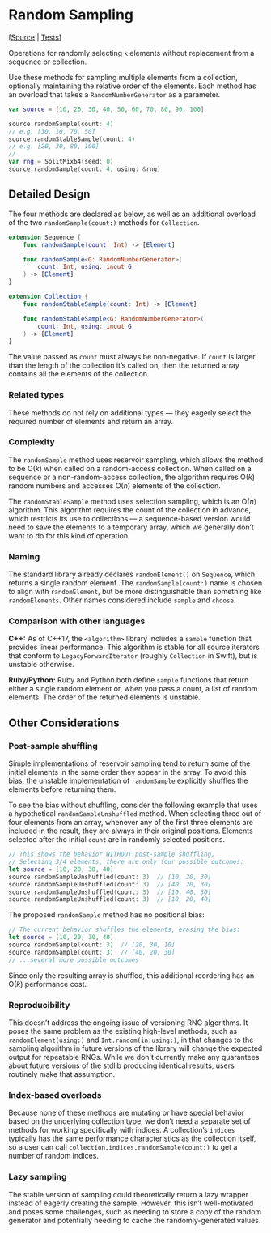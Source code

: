 # Random Sampling

[[Source](https://github.com/apple/swift-algorithms/blob/main/Sources/Algorithms/RandomSample.swift) | 
 [Tests](https://github.com/apple/swift-algorithms/blob/main/Tests/SwiftAlgorithmsTests/RandomSampleTests.swift)]

Operations for randomly selecting `k` elements without replacement from a
sequence or collection.

Use these methods for sampling multiple elements from a collection, optionally
maintaining the relative order of the elements. Each method has an overload that
takes a `RandomNumberGenerator` as a parameter.

```swift
var source = [10, 20, 30, 40, 50, 60, 70, 80, 90, 100]

source.randomSample(count: 4)
// e.g. [30, 10, 70, 50]
source.randomStableSample(count: 4)
// e.g. [20, 30, 80, 100]
//
var rng = SplitMix64(seed: 0)
source.randomSample(count: 4, using: &rng)
```

## Detailed Design

The four methods are declared as below, as well as an additional overload of the
two `randomSample(count:)` methods for `Collection`.

```swift
extension Sequence {
    func randomSample(count: Int) -> [Element]

    func randomSample<G: RandomNumberGenerator>(
        count: Int, using: inout G
    ) -> [Element]
}

extension Collection {
    func randomStableSample(count: Int) -> [Element]

    func randomStableSample<G: RandomNumberGenerator>(
        count: Int, using: inout G
    ) -> [Element]
}
```

The value passed as `count` must always be non-negative. If `count` is larger 
than the length of the collection it’s called on, then the returned array
contains all the elements of the collection.

### Related types

These methods do not rely on additional types — they eagerly select the required
number of elements and return an array.

### Complexity

The `randomSample` method uses reservoir sampling, which allows the method to be
O(_k_) when called on a random-access collection. When called on a sequence or a
non-random-access collection, the algorithm requires O(_k_) random numbers and 
accesses O(_n_) elements of the collection.

The `randomStableSample` method uses selection sampling, which is an O(_n_)
algorithm. This algorithm requires the count of the collection in advance, which
restricts its use to collections — a sequence-based version would need to save
the elements to a temporary array, which we generally don’t want to do for this
kind of operation.

### Naming

The standard library already declares `randomElement()` on `Sequence`, which
returns a single random element. The `randomSample(count:)` name is chosen to
align with `randomElement`, but be more distinguishable than something like
`randomElements`. Other names considered include `sample` and `choose`.

### Comparison with other languages

**C++:** As of C++17, the `<algorithm>` library includes a `sample` function
that provides linear performance. This algorithm is stable for all source
iterators that conform to `LegacyForwardIterator` (roughly `Collection` in
Swift), but is unstable otherwise.

**Ruby/Python:** Ruby and Python both define `sample` functions that return
either a single random element or, when you pass a count, a list of random
elements. The order of the returned elements is unstable.

## Other Considerations

### Post-sample shuffling

Simple implementations of reservoir sampling tend to return some of the initial
elements in the same order they appear in the array. To avoid this bias, the 
unstable implementation of `randomSample` explicitly shuffles the elements 
before returning them. 

To see the bias without shuffling, consider the following example that uses a
hypothetical `randomSampleUnshuffled` method. When selecting three out of 
four elements from an array, whenever any of the first three elements are 
included in the result, they are always in their original positions. Elements 
selected after the initial `count` are in randomly selected positions.

```swift
// This shows the behavior WITHOUT post-sample shuffling.
// Selecting 3/4 elements, there are only four possible outcomes:
let source = [10, 20, 30, 40]
source.randomSampleUnshuffled(count: 3)  // [10, 20, 30]
source.randomSampleUnshuffled(count: 3)  // [40, 20, 30]
source.randomSampleUnshuffled(count: 3)  // [10, 40, 30]
source.randomSampleUnshuffled(count: 3)  // [10, 20, 40]
```

The proposed `randomSample` method has no positional bias:

```swift
// The current behavior shuffles the elements, erasing the bias:
let source = [10, 20, 30, 40]
source.randomSample(count: 3)  // [20, 30, 10]
source.randomSample(count: 3)  // [40, 20, 30]
// ...several more possible outcomes
```

Since only the resulting array is shuffled, this additional reordering has an
O(_k_) performance cost.

### Reproducibility

This doesn’t address the ongoing issue of versioning RNG algorithms. It poses
the same problem as the existing high-level methods, such as
`randomElement(using:)` and `Int.random(in:using:)`, in that changes to the
sampling algorithm in future versions of the library will change the expected
output for repeatable RNGs. While we don't currently make any guarantees about 
future versions of the stdlib producing identical results, users routinely
make that assumption.

### Index-based overloads

Because none of these methods are mutating or have special behavior based on the
underlying collection type, we don’t need a separate set of methods for working
specifically with indices. A collection’s `indices` typically has the same
performance characteristics as the collection itself, so a user can call
`collection.indices.randomSample(count:)` to get a number of random indices.

### Lazy sampling

The stable version of sampling could theoretically return a lazy wrapper
instead of eagerly creating the sample. However, this isn’t well-motivated and 
poses some challenges, such as needing to store a copy of the random generator 
and potentially needing to cache the randomly-generated values.